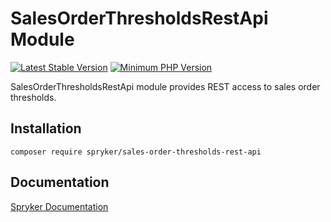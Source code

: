 # SalesOrderThresholdsRestApi Module
[![Latest Stable Version](https://poser.pugx.org/spryker/sales-order-thresholds-rest-api/v/stable.svg)](https://packagist.org/packages/spryker/sales-order-thresholds-rest-api)
[![Minimum PHP Version](https://img.shields.io/badge/php-%3E%3D%208.2-8892BF.svg)](https://php.net/)

SalesOrderThresholdsRestApi module provides REST access to sales order thresholds.

## Installation

```
composer require spryker/sales-order-thresholds-rest-api
```

## Documentation

[Spryker Documentation](https://docs.spryker.com)
